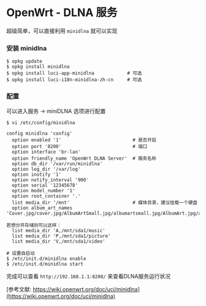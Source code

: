 <!-- title: OpenWrt - DLNA 服务 -->
<!-- author: <David Jones qowera@qq.com> -->
<!-- date: 2016-03-01 23:48:05 -->
<!-- category: OpenWrt -->
<!-- tag: OpenWrt,路由器,DLNA -->

# OpenWrt - DLNA 服务

超级简单，可以直接利用 `minidlna` 就可以实现


### 安装 minidlna

```
$ opkg update
$ opkg install minidlna
$ opkg install luci-app-minidlna            # 可选
$ opkg install luci-i18n-minidlna-zh-cn     # 可选
```

### 配置

可以进入服务 -> miniDLNA 选项进行配置


```
$ vi /etc/config/minidlna

config minidlna 'config'
  option enabled '1'                          # 是否开启
  option port '8200'                          # 端口
  option interface 'br-lan'
  option friendly_name 'OpenWrt DLNA Server'  # 服务名称
  option db_dir '/var/run/minidlna'
  option log_dir '/var/log'
  option inotify '1'
  option notify_interval '900'
  option serial '12345678'
  option model_number '1'
  option root_container '.'
  list media_dir '/mnt'                       # 媒体目录，建议挂载一个硬盘
  option album_art_names 'Cover.jpg/cover.jpg/AlbumArtSmall.jpg/albumartsmall.jpg/AlbumArt.jpg/albumart.

若想分开存储则可以这样：
  list media_dir 'A,/mnt/sda1/music'
  list media_dir 'P,/mnt/sda1/picture'
  list media_dir 'V,/mnt/sda1/video'

# 设置自启动
$ /etc/init.d/minidlna enable
$ /etc/init.d/minidlna start
```

完成可以查看 `http://192.168.1.1:8200/` 来查看DLNA服务运行状况

[参考文献: https://wiki.openwrt.org/doc/uci/minidlna](https://wiki.openwrt.org/doc/uci/minidlna)